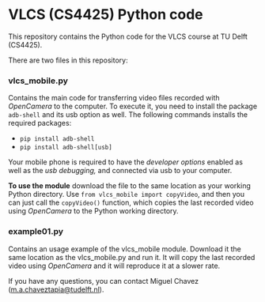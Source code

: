 # VLCS (CS4425) Python code
This repository contains the Python code for the VLCS course at TU Delft (CS4425).

There are two files in this repository:

### vlcs_mobile.py

Contains the main code for transferring video files recorded with *OpenCamera* to the computer. To execute it, you need to install the package `adb-shell` and its usb option as well. The following commands installs the required packages:
* `pip install adb-shell`
* `pip install adb-shell[usb]`

Your mobile phone is required to have the *developer options* enabled as well as the *usb debugging,* and connected via usb to your computer.

**To use the module** download the file to the same location as your working Python directory.
Use `from vlcs_mobile import copyVideo`, and then you can just call the `copyVideo()` function, which copies the last recorded video using *OpenCamera* to the Python working directory.

### example01.py

Contains an usage example of the vlcs_mobile module. Download it the same location as the vlcs_mobile.py and run it. It will copy the last recorded video using *OpenCamera* and it will reproduce it at a slower rate.

If you have any questions, you can contact Miguel Chavez ([m.a.chaveztapia@tudelft.nl](mailto:m.a.chaveztapia@tudelft.nl)).
